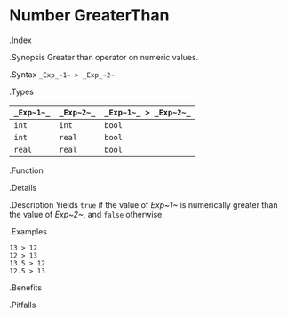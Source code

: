 # Number GreaterThan

.Index
>

.Synopsis
Greater than operator on numeric values.

.Syntax
`_Exp_~1~ > _Exp_~2~`

.Types


| `_Exp~1~_`  |  `_Exp~2~_` | `_Exp~1~_ > _Exp~2~_`   |
| --- | --- | --- |
| `int`      |  `int`     | `bool`                |
| `int`      |  `real`    | `bool`                |
| `real`     |  `real`    | `bool`                |


.Function

.Details

.Description
Yields `true` if the value of _Exp~1~_ is numerically greater than the value of _Exp~2~_, and `false` otherwise.

.Examples
```rascal-shell
13 > 12
12 > 13
13.5 > 12
12.5 > 13
```

.Benefits

.Pitfalls

